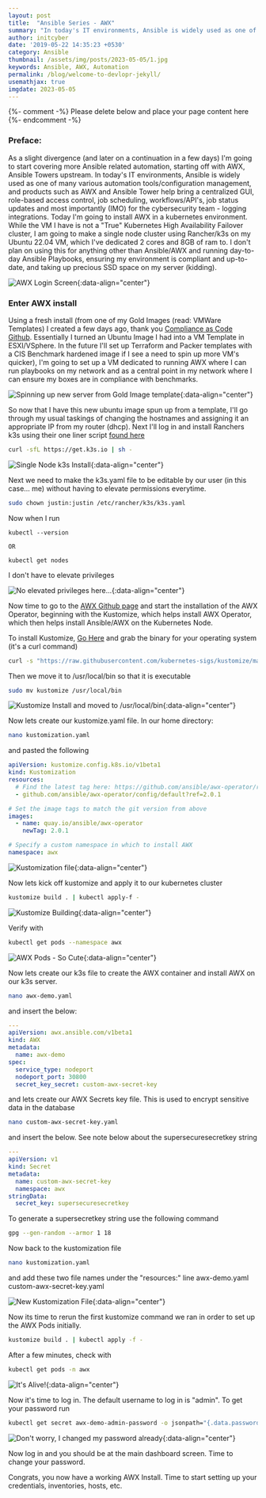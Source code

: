 ```yaml
---
layout: post
title:  "Ansible Series - AWX"
summary: "In today's IT environments, Ansible is widely used as one of many various automation tools/configuration management, and products such as AWX and Ansible Tower help bring a centralized GUI..."
author: initcyber
date: '2019-05-22 14:35:23 +0530'
category: Ansible
thumbnail: /assets/img/posts/2023-05-05/1.jpg
keywords: Ansible, AWX, Automation
permalink: /blog/welcome-to-devlopr-jekyll/
usemathjax: true
imgdate: 2023-05-05
---
```


{%- comment -%} Please delete below and place your page content here {%- endcomment -%}

### Preface:
As a slight divergence (and later on a continuation in a few days) I'm going to start covering more Ansible related automation, starting off with AWX, Ansible Towers upstream. In today's IT environments, Ansible is widely used as one of many various automation tools/configuration management, and products such as AWX and Ansible Tower help bring a centralized GUI, role-based access control, job scheduling, workflows/API's, job status updates and most importantly (IMO) for the cybersecurity team - logging integrations. Today I'm going to install AWX in a kubernetes environment. While the VM I have is not a "True" Kubernetes High Availability Failover cluster, I am going to make a single node cluster using Rancher/k3s on my Ubuntu 22.04 VM, which I've dedicated 2 cores and 8GB of ram to. I don't plan on using this for anything other than Ansible/AWX and running day-to-day Ansible Playbooks, ensuring my environment is compliant and up-to-date, and taking up precious SSD space on my server (kidding).

![AWX Login Screen](/assets/img/posts/{{page.imgdate}}/1.png){:data-align="center"}

### Enter AWX install
Using a fresh install (from one of my Gold Images (read: VMWare Templates) I created a few days ago, thank you [Compliance as Code Github](https://github.com/ComplianceAsCode/content). Essentially I turned an Ubuntu Image I had into a VM Template in ESXI/VSphere. In the future I'll set up Terraform and Packer templates with a CIS Benchmark hardened image if I see a need to spin up more VM's quicker), I'm going to set up a VM dedicated to running AWX where I can run playbooks on my network and as a central point in my network where I can ensure my boxes are in compliance with benchmarks. 

![Spinning up new server from Gold Image template](/assets/img/posts/{{page.imgdate}}/2.png){:data-align="center"}

So now that I have this new ubuntu image spun up from a template, I'll go through my usual taskings of changing the hostnames and assigning it an appropriate IP from my router (dhcp). Next I'll log in and install Ranchers k3s using their one liner script [found here](https://docs.k3s.io/installation/configuration)

```bash
curl -sfL https://get.k3s.io | sh -
```
![Single Node k3s Install](/assets/img/posts/{{page.imgdate}}/2.png){:data-align="center"}

Next we need to make the k3s.yaml file to be editable by our user (in this case... me) without having to elevate permissions everytime. 

```bash
sudo chown justin:justin /etc/rancher/k3s/k3s.yaml
```

Now when I run 

```
kubectl --version

OR

kubectl get nodes
```

I don't have to elevate privileges

![No elevated privileges here...](/assets/img/posts/{{page.imgdate}}/3.png){:data-align="center"}

Now time to go to the [AWX Github page](https://github.com/ansible/awx-operator) and start the installation of the AWX Operator, beginning with the Kustomize, which helps install AWX Operator, which then helps install Ansible/AWX on the Kubernetes Node.

To install Kustomize, [Go Here](https://kubectl.docs.kubernetes.io/installation/kustomize/) and grab the binary for your operating system (it's a curl command)

```bash
curl -s "https://raw.githubusercontent.com/kubernetes-sigs/kustomize/master/hack/install_kustomize.sh"  | bash
```

Then we move it to /usr/local/bin so that it is executable

```bash
sudo mv kustomize /usr/local/bin
```

![Kustomize Install and moved to /usr/local/bin](/assets/img/posts/{{page.imgdate}}/4.png){:data-align="center"}


Now lets create our kustomize.yaml file. In our home directory:

```bash
nano kustomization.yaml
```

and pasted the following

```yaml
apiVersion: kustomize.config.k8s.io/v1beta1
kind: Kustomization
resources:
  # Find the latest tag here: https://github.com/ansible/awx-operator/releases
  - github.com/ansible/awx-operator/config/default?ref=2.0.1

# Set the image tags to match the git version from above
images:
  - name: quay.io/ansible/awx-operator
    newTag: 2.0.1

# Specify a custom namespace in which to install AWX
namespace: awx
```
![Kustomization file](/assets/img/posts/{{page.imgdate}}/5.png){:data-align="center"}

Now lets kick off kustomize and apply it to our kubernetes cluster

```bash
kustomize build . | kubectl apply-f -
```

![Kustomize Building](/assets/img/posts/{{page.imgdate}}/6.png){:data-align="center"}

Verify with

```bash
kubectl get pods --namespace awx
```

![AWX Pods - So Cute](/assets/img/posts/{{page.imgdate}}/7.png){:data-align="center"}

Now lets create our k3s file to create the AWX container and install AWX on our k3s server.

```bash
nano awx-demo.yaml
```

and insert the below:

```yaml
---
apiVersion: awx.ansible.com/v1beta1
kind: AWX
metadata:
  name: awx-demo
spec:
  service_type: nodeport
  nodeport_port: 30800
  secret_key_secret: custom-awx-secret-key
```

and lets create our AWX Secrets key file. This is used to encrypt sensitive data in the database

```bash
nano custom-awx-secret-key.yaml
```

and insert the below. See note below about the supersecuresecretkey string

```yaml
---
apiVersion: v1
kind: Secret
metadata:
  name: custom-awx-secret-key
  namespace: awx
stringData:
  secret_key: supersecuresecretkey
```

To generate a supersecretkey string use the following command

```bash
gpg --gen-random --armor 1 18
```

Now back to the kustomization file

```bash
nano kustomization.yaml
```
and add these two file names under the "resources:" line
awx-demo.yaml
custom-awx-secret-key.yaml

![New Kustomization File](/assets/img/posts/{{page.imgdate}}/8.png){:data-align="center"}


Now its time to rerun the first kustomize command we ran in order to set up the AWX Pods initially.

```bash
kustomize build . | kubectl apply -f -         
```

After a few minutes, check with 

```bash
kubectl get pods -n awx
```

![It's Alive!](/assets/img/posts/{{page.imgdate}}/9.png){:data-align="center"}

Now it's time to log in. The default username to log in is "admin". To get your password run

```bash
kubectl get secret awx-demo-admin-password -o jsonpath="{.data.password}" --namespace awx| base64 --decode 
```

![Don't worry, I changed my password already](/assets/img/posts/{{page.imgdate}}/9.png){:data-align="center"}

Now log in and you should be at the main dashboard screen. Time to change your password. 

Congrats, you now have a working AWX Install. Time to start setting up your credentials, inventories, hosts, etc.